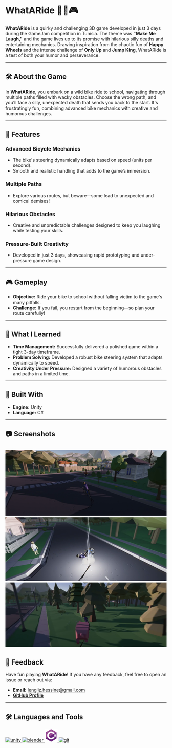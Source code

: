 # WhatARide 🚴‍♂️🎮

**WhatARide** is a quirky and challenging 3D game developed in just 3 days during the GameJam competition in Tunisia. The theme was **"Make Me Laugh,"** and the game lives up to its promise with hilarious silly deaths and entertaining mechanics. Drawing inspiration from the chaotic fun of **Happy Wheels** and the intense challenge of **Only Up** and **Jump King**, WhatARide is a test of both your humor and perseverance.

---

## 🛠️ About the Game
In **WhatARide**, you embark on a wild bike ride to school, navigating through multiple paths filled with wacky obstacles. Choose the wrong path, and you’ll face a silly, unexpected death that sends you back to the start. It's frustratingly fun, combining advanced bike mechanics with creative and humorous challenges.

---

## 🎯 Features

### **Advanced Bicycle Mechanics**
- The bike's steering dynamically adapts based on speed (units per second).
- Smooth and realistic handling that adds to the game’s immersion.

### **Multiple Paths**
- Explore various routes, but beware—some lead to unexpected and comical demises!

### **Hilarious Obstacles**
- Creative and unpredictable challenges designed to keep you laughing while testing your skills.

### **Pressure-Built Creativity**
- Developed in just 3 days, showcasing rapid prototyping and under-pressure game design.

---

## 🎮 Gameplay
- **Objective:** Ride your bike to school without falling victim to the game's many pitfalls.
- **Challenge:** If you fail, you restart from the beginning—so plan your route carefully!

---

## 🚀 What I Learned
- **Time Management:** Successfully delivered a polished game within a tight 3-day timeframe.
- **Problem Solving:** Developed a robust bike steering system that adapts dynamically to speed.
- **Creativity Under Pressure:** Designed a variety of humorous obstacles and paths in a limited time.


---

## 🔧 Built With
- **Engine:** Unity
- **Language:** C#


---

## 📷 Screenshots

![WhatARide1](./Imgs/WhatARide1.png)
![WhatARide4](./Imgs/WhatARide2.png)
![WhatARide2](./Imgs/WhatARide3.png)
---


## 📢 Feedback
Have fun playing **WhatARide**! If you have any feedback, feel free to open an issue or reach out via:

- **Email:** lengliz.hessine@gmail.com
- [**GitHub Profile**](https://github.com/Hessine-Lengliz)

---

## 🛠️ Languages and Tools
<p align="left">
  <a href="https://unity.com/" target="_blank" rel="noreferrer"> <img src="https://www.vectorlogo.zone/logos/unity3d/unity3d-icon.svg" alt="unity" width="40" height="40"/> </a>
  <a href="https://www.blender.org/" target="_blank" rel="noreferrer"> <img src="https://download.blender.org/branding/community/blender_community_badge_white.svg" alt="blender" width="40" height="40"/> </a>
  <a href="https://www.cprogramming.com/" target="_blank" rel="noreferrer"> <img src="https://raw.githubusercontent.com/devicons/devicon/master/icons/csharp/csharp-original.svg" alt="csharp" width="40" height="40"/> </a>
  <a href="https://git-scm.com/" target="_blank" rel="noreferrer"> <img src="https://www.vectorlogo.zone/logos/git-scm/git-scm-icon.svg" alt="git" width="40" height="40"/> </a>

</p>
